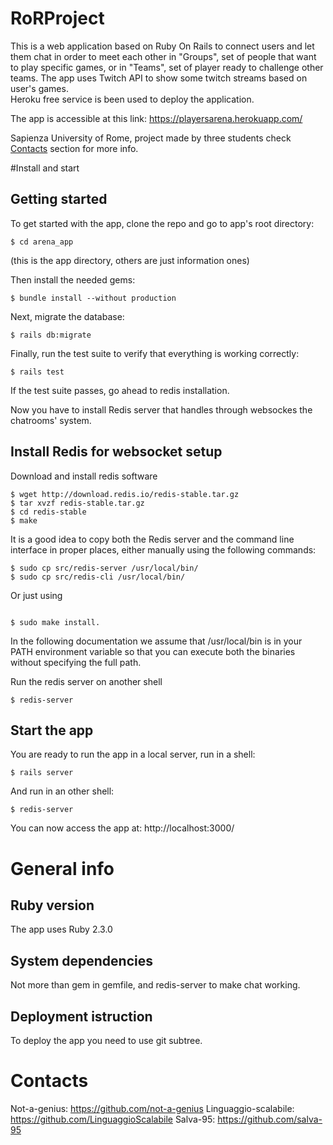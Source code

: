 # RoRProject
This is a web application based on Ruby On Rails to connect users and let them chat in order to meet each other in "Groups", set of people that want to play specific games, or in "Teams", set of player ready to challenge other teams.
The app uses Twitch API to show some twitch streams based on user's games.     
Heroku free service is been used to deploy the application. 

The app is accessible at this link: https://playersarena.herokuapp.com/  

Sapienza University of Rome, project made by three students check [Contacts](#contacts) section for more info.

#Install and start


## Getting started

To get started with the app, clone the repo and go to app's root directory:

```
$ cd arena_app
``` 
(this is the app directory, others are just information ones)

Then install the needed gems:

```
$ bundle install --without production
```

Next, migrate the database:

```
$ rails db:migrate
```

Finally, run the test suite to verify that everything is working correctly:

```
$ rails test
```

If the test suite passes, go ahead to redis installation.

Now you have to install Redis server that handles through websockes the chatrooms' system.

## Install Redis for websocket setup 

Download and install redis software

```
$ wget http://download.redis.io/redis-stable.tar.gz
$ tar xvzf redis-stable.tar.gz
$ cd redis-stable
$ make
```
It is a good idea to copy both the Redis server and the command line interface in proper places, either manually using the following commands:

```
$ sudo cp src/redis-server /usr/local/bin/
$ sudo cp src/redis-cli /usr/local/bin/

```
Or just using 

```

$ sudo make install.

```

In the following documentation we assume that /usr/local/bin is in your PATH environment variable so that you can execute both the binaries without specifying the full path.

Run the redis server on another shell 

```
$ redis-server
```

## Start the app
You are ready to run the app in a local server, run in a shell:

```
$ rails server
```
And run in an other shell:
```
$ redis-server
```

You can now access the app at: http://localhost:3000/




# General info

## Ruby version
The app uses Ruby 2.3.0

## System dependencies
 Not more than gem in gemfile, and redis-server to make chat working.

## Deployment istruction
 To deploy the app you need to use git subtree.


# Contacts
Not-a-genius: https://github.com/not-a-genius
Linguaggio-scalabile: https://github.com/LinguaggioScalabile
Salva-95: https://github.com/salva-95


















